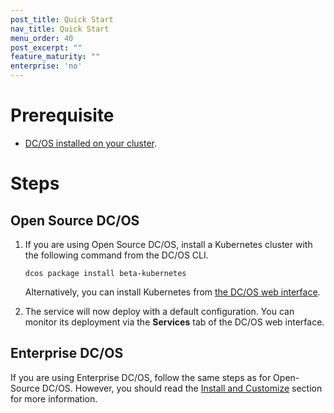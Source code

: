 ```yaml
---
post_title: Quick Start
nav_title: Quick Start
menu_order: 40
post_excerpt: ""
feature_maturity: ""
enterprise: 'no'
---
```


# Prerequisite

- [DC/OS installed on your cluster](https://docs.mesosphere.com/latest/administration/installing/).

# Steps

## Open Source DC/OS

1. If you are using Open Source DC/OS, install a Kubernetes cluster with the following command from the DC/OS CLI.

    ```shell
    dcos package install beta-kubernetes
    ```

    Alternatively, you can install Kubernetes from [the DC/OS web interface](https://docs.mesosphere.com/latest/usage/webinterface/).

1. The service will now deploy with a default configuration. You can monitor its deployment via the **Services** tab of the DC/OS web interface.

## Enterprise DC/OS

If you are using Enterprise DC/OS, follow the same steps as for Open-Source DC/OS. However, you should read the [Install and Customize](https://docs.mesosphere.com/service-docs/beta-kubernetes/0.4.0-1.9.0-beta/install/) section for more information.

